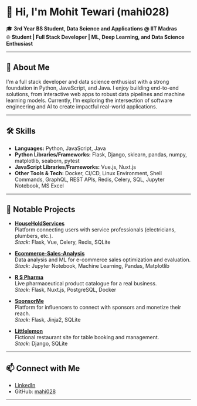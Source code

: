 # 👋 Hi, I'm Mohit Tewari (mahi028)

🎓 **3rd Year BS Student, Data Science and Applications @ IIT Madras**  
🌐 **Student | Full Stack Developer | ML, Deep Learning, and Data Science Enthusiast**

---

## 🚀 About Me

I'm a full stack developer and data science enthusiast with a strong foundation in Python, JavaScript, and Java. I enjoy building end-to-end solutions, from interactive web apps to robust data pipelines and machine learning models. Currently, I’m exploring the intersection of software engineering and AI to create impactful real-world applications.

---

## 🛠️ Skills

- **Languages:** Python, JavaScript, Java
- **Python Libraries/Frameworks:** Flask, Django, sklearn, pandas, numpy, matplotlib, seaborn, pytest
- **JavaScript Libraries/Frameworks:** Vue.js, Nuxt.js
- **Other Tools & Tech:** Docker, CI/CD, Linux Environment, Shell Commands, GraphQL, REST APIs, Redis, Celery, SQL, Jupyter Notebook, MS Excel

---

## 📌 Notable Projects

- [**HouseHoldServices**](https://github.com/mahi028/HouseHoldServices)  
  Platform connecting users with service professionals (electricians, plumbers, etc.).  
  *Stack:* Flask, Vue, Celery, Redis, SQLite

- [**Ecommerce-Sales-Analysis**](https://github.com/mahi028/Ecommerce-Sales-Analysis)  
  Data analysis and ML for e-commerce sales optimization and evaluation.  
  *Stack:* Jupyter Notebook, Machine Learning, Pandas, Matplotlib

- [**R S Pharma**](https://www.rspharmaindia.com)  
  Live pharmaceutical product catalogue for a real business.  
  *Stack:* Flask, Nuxt.js, PostgreSQL, Docker

- [**SponsorMe**](https://github.com/mahi028/SponsorMe)  
  Platform for influencers to connect with sponsors and monetize their reach.  
  *Stack:* Flask, Jinja2, SQLite

- [**Littlelemon**](https://github.com/mahi028/littlelemon)  
  Fictional restaurant site for table booking and management.  
  *Stack:* Django, SQLite
  
---

## 📫 Connect with Me

- [LinkedIn](https://www.linkedin.com/in/mohit-tewari-1b9791207/)
- GitHub: [mahi028](https://github.com/mahi028)

---

<!--
✨ Always open to new opportunities and collaborations in tech, data, and AI!
-->

<!--
**mahi028/mahi028** is a ✨ _special_ ✨ repository because its `README.md` (this file) appears on your GitHub profile.

Here are some ideas to get you started:

- 🔭 I’m currently working on ...
- 🌱 I’m currently learning ...
- 👯 I’m looking to collaborate on ...
- 🤔 I’m looking for help with ...
- 💬 Ask me about ...
- 📫 How to reach me: ...
- 😄 Pronouns: ...
- ⚡ Fun fact: ...
-->
